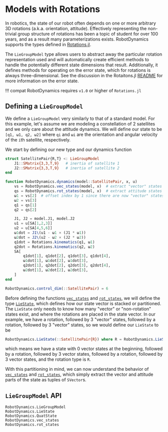 # Models with Rotations

In robotics, the state of our robot often depends on one or more arbitrary 3D rotations
(a.k.a. orientation, attitude). Effectively representing the non-trivial group structure
of rotations has been a topic of student for over 100 years, and as a result many
parameterizations exists. RobotDynamics supports the types defined in
[Rotations.jl](https://github.com/JuliaGeometry/Rotations.jl).

The `LieGroupModel` type allows users to abstract away the particular rotation representation
used and will automatically create efficient methods to handle the potentially different state
dimensions that result. Additionally, it defines methods for operating on the error state,
which for rotations is always three-dimensional. See the discussion in the Rotaitons.jl
[README](https://github.com/JuliaGeometry/Rotations.jl#the-rotation-error-state-and-linearization)
for more information on the error state.


!!! compat
    RobotDynamics requires `v1.0` or higher of `Rotations.jl`


## Defining a `LieGroupModel`
We define a `LieGroupModel` very similarly to that of a standard model. For this example,
let's assume we are modeling a constellation of 2 satellites and we only care about the attitude
dynamics. We will define our state to be `[q1, ω1, q2, ω2]` where `qi` and `ωi` are the
orientation  and angular velocity of the `i`th satellite, respectively.

We start by defining our new type and our dynamics function

```julia
struct SatellitePair{R,T} <: LieGroupModel
    J1::SMatrix{3,3,T,9}   # inertia of satellite 1
    J2::SMatrix{3,3,T,9}   # inertia of satellite 2
end

function RobotDynamics.dynamics(model::SatellitePair, x, u)
    vs = RobotDynamics.vec_states(model, x)  # extract "vector" states
    qs = RobotDynamics.rot_states(model, x)  # extract attitude states
    ω1 = vs[2]  # offset index by 1 since there are now "vector" states before the first quaternion
    ω2 = vs[3]
    q1 = qs[1]
    q2 = qs[2]

    J1, J2 = model.J1, model.J2
    u1 = u[SA[1,2,3]]
    u2 = u[SA[4,5,6]]
    ω1dot = J1\(u1 - ω1 × (J1 * ω1))
    ω2dot = J2\(u2 - ω2 × (J2 * ω2))
    q1dot = Rotations.kinematics(q1, ω1)
    q2dot = Rotations.kinematics(q2, ω2)
    SA[
        q1dot[1], q1dot[2], q1dot[3], q1dot[4],
        ω1dot[1], ω1dot[2], ω1dot[3],
        q2dot[1], q2dot[2], q2dot[3], q2dot[4],
        ω2dot[1], ω2dot[2], ω2dot[3],
    ]
end

RobotDynamics.control_dim(::SatellitePair) = 6
```

Before defining the functions [`vec_states`](@ref) and [`rot_states`](@ref), we will define
the type [`LieState`](@ref), which defines how our state vector is stacked or partitioned.
The `LieState` only needs to know how many "vector" or "non-rotation" states exist, and
where the rotations are placed in the state vector. In our example, we have a rotation,
followed by 3 "vector" states, followed by a rotation, followed by 3 "vector" states, so
we would define our `LieState` to be

```julia
RobotDynamics.LieState(::SatellitePair{R}) where R = RobotDynamics.LieState(R, (0,3,3))
```
which means we have a state with 0 vector states at the beginning, followed by a rotation,
followed by 3 vector states, followed by a rotation, followed by 3 vector states, and the
rotation type is `R`.

With this partitioning in mind, we can now understand the behavior of [`vec_states`](@ref)
and [`rot_states`](@ref), which simply extract the vector and attitude parts of the state
as tuples of `SVector`s.

## `LieGroupModel` API
```@docs
RobotDynamics.LieGroupModel
RobotDynamics.LieState
RobotDynamics.QuatState
RobotDynamics.vec_states
RobotDynamics.rot_states
```
